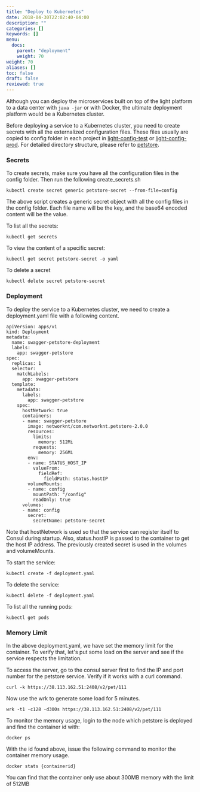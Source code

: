 ```yaml
---
title: "Deploy to Kubernetes"
date: 2018-04-30T22:02:40-04:00
description: ""
categories: []
keywords: []
menu:
  docs:
    parent: "deployment"
    weight: 70
weight: 70
aliases: []
toc: false
draft: false
reviewed: true
---
```


Although you can deploy the microservices built on top of the light platform to a data center with `java -jar` or with Docker, the ultimate deployment platform would be a Kubernetes cluster. 

Before deploying a service to a Kubernetes cluster, you need to create secrets with all the externalized configuration files. These files usually are copied to config folder in each project in [light-config-test][] or [light-config-prod][]. For detailed directory structure, please refer to [petstore][]. 

### Secrets

To create secrets, make sure you have all the configuration files in the config folder. Then run the following create_secrets.sh

```
kubectl create secret generic petstore-secret --from-file=config
```

The above script creates a generic secret object with all the config files in the config folder. Each file name will be the key, and the base64 encoded content will be the value. 

To list all the secrets: 

```
kubectl get secrets
```

To view the content of a specific secret:

```
kubectl get secret petstore-secret -o yaml
```

To delete a secret

```
kubectl delete secret petstore-secret
```

### Deployment

To deploy the service to a Kubernetes cluster, we need to create a deployment.yaml file with a following content.

```
apiVersion: apps/v1
kind: Deployment
metadata:
  name: swagger-petstore-deployment
  labels:
    app: swagger-petstore
spec:
  replicas: 1
  selector:
    matchLabels:
      app: swagger-petstore
  template:
    metadata:
      labels:
        app: swagger-petstore
    spec:
      hostNetwork: true
      containers:
      - name: swagger-petstore
        image: networknt/com.networknt.petstore-2.0.0
        resources:
          limits:
            memory: 512Mi
          requests:
            memory: 256Mi
        env:
        - name: STATUS_HOST_IP
          valueFrom:
            fieldRef:
              fieldPath: status.hostIP
        volumeMounts:
        - name: config
          mountPath: "/config"
          readOnly: true
      volumes:
      - name: config
        secret:
          secretName: petstore-secret

```

Note that hostNetwork is used so that the service can register itself to Consul during startup. Also, status.hostIP is passed to the container to get the host IP address. The previously created secret is used in the volumes and volumeMounts. 

To start the service: 

```
kubectl create -f deployment.yaml
```

To delete the service:

```
kubectl delete -f deployment.yaml
```

To list all the running pods:

```
kubectl get pods
```


### Memory Limit

In the above deployment.yaml, we have set the memory limit for the container. To verify that, let's put some load on the server and see if the service respects the limitation. 

To access the server, go to the consul server first to find the IP and port number for the petstore service. Verify if it works with a curl command. 

```
curl -k https://38.113.162.51:2408/v2/pet/111
```

Now use the wrk to generate some load for 5 minutes. 

```
wrk -t1 -c128 -d300s https://38.113.162.51:2408/v2/pet/111
```


To monitor the memory usage, login to the node which petstore is deployed and find the container id with: 

```
docker ps
```

With the id found above, issue the following command to monitor the container memory usage. 

```
docker stats {containerid}
```

You can find that the container only use about 300MB memory with the limit of 512MB


[light-config-test]: https://github.com/networknt/light-config-test
[light-config-prod]: https://github.com/networknt/light-config-prod
[petstore]: https://github.com/networknt/light-config-test/tree/master/light-example-4j/rest/swagger/petstore/kubernetes
